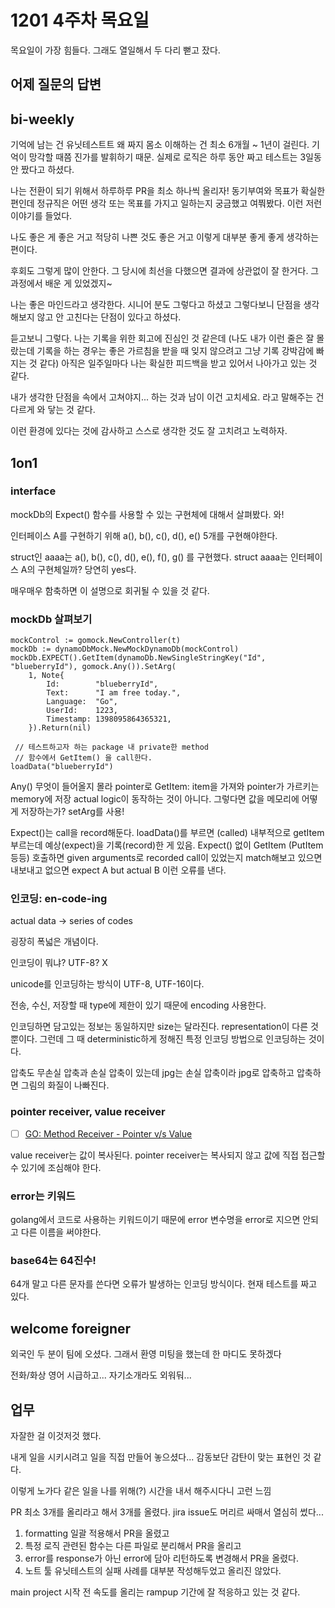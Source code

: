 # 1201 4주차 목요일

목요일이 가장 힘들다. 그래도 열일해서 두 다리 뻗고 잤다.

## 어제 질문의 답변

## bi-weekly

기억에 남는 건 유닛테스트트 왜 짜지 몸소 이해하는 건 최소 6개월 ~ 1년이 걸린다. 기억이 망각할 때쯤 진가를 발휘하기 때문. 실제로 로직은 하루 동안 짜고 테스트는 3일동안 짰다고 하셨다.

나는 전환이 되기 위해서 하루하루 PR을 최소 하나씩 올리자! 동기부여와 목표가 확실한 편인데 정규직은 어떤 생각 또는 목표를 가지고 일하는지 궁금했고 여쭤봤다. 이런 저런 이야기를 들었다.

나도 좋은 게 좋은 거고 적당히 나쁜 것도 좋은 거고 이렇게 대부분 좋게 좋게 생각하는 편이다.

후회도 그렇게 많이 안한다. 그 당시에 최선을 다했으면 결과에 상관없이 잘 한거다. 그 과정에서 배운 게 있었겠지~

나는 좋은 마인드라고 생각한다. 시니어 분도 그렇다고 하셨고 그렇다보니 단점을 생각해보지 않고 안 고친다는 단점이 있다고 하셨다.

듣고보니 그렇다. 나는 기록을 위한 회고에 진심인 것 같은데 (나도 내가 이런 줄은 잘 몰랐는데 기록을 하는 경우는 좋은 가르침을 받을 때 잊지 않으려고 그냥 기록 강박감에 빠지는 것 같다) 아직은 일주일마다 나는 확실한 피드백을 받고 있어서 나아가고 있는 것 같다.

내가 생각한 단점을 속에서 고쳐야지... 하는 것과 남이 이건 고치세요. 라고 말해주는 건 다르게 와 닿는 것 같다.

이런 환경에 있다는 것에 감사하고 스스로 생각한 것도 잘 고치려고 노력하자.

## 1on1

### interface

mockDb의 Expect() 함수를 사용할 수 있는 구현체에 대해서 살펴봤다. 와!

인터페이스 A를 구현하기 위해 a(), b(), c(), d(), e() 5개를 구현해야한다.

struct인 aaaa는 a(), b(), c(), d(), e(), f(), g() 를 구현했다. struct aaaa는 인터페이스 A의 구현체일까? 당연히 yes다.

매우매우 함축하면 이 설명으로 회귀될 수 있을 것 같다.

### mockDb 살펴보기

```golang
mockControl := gomock.NewController(t)
mockDb := dynamoDbMock.NewMockDynamoDb(mockControl)
mockDb.EXPECT().GetItem(dynamoDb.NewSingleStringKey("Id", "blueberryId"), gomock.Any()).SetArg(
    1, Note{
        Id:        "blueberryId",
        Text:      "I am free today.",
        Language:  "Go",
        UserId:    1223,
        Timestamp: 1398095864365321,
    }).Return(nil)

 // 테스트하고자 하는 package 내 private한 method
 // 함수에서 GetItem() 을 call한다.
loadData("blueberryId")
```

Any() 무엇이 들어올지 몰라 pointer로
GetItem: item을 가져와 pointer가 가르키는 memory에 저장
actual logic이 동작하는 것이 아니다.
그렇다면 값을 메모리에 어떻게 저장하는가? setArg를 사용!

Expect()는 call을 record해둔다.
loadData()를 부르면 (called) 내부적으로 getItem 부르는데 예상(expect)을 기록(record)한 게 있음.
Expect() 없이 GetItem (PutItem 등등) 호출하면 given arguments로 recorded call이 있었는지 match해보고 있으면 내보내고 없으면 expect A but actual B 이런 오류를 낸다.

### 인코딩: en-code-ing

actual data -> series of codes

굉장히 폭넓은 개념이다.

인코딩이 뭐냐? UTF-8? X

unicode를 인코딩하는 방식이 UTF-8, UTF-16이다.

전송, 수신, 저장할 때 type에 제한이 있기 때문에 encoding 사용한다.

인코딩하면 담고있는 정보는 동일하지만 size는 달라진다. representation이 다른 것 뿐이다. 그런데 그 때 deterministic하게 정해진 특정 인코딩 방법으로 인코딩하는 것이다.

압축도 무손실 압축과 손실 압축이 있는데 jpg는 손실 압축이라 jpg로 압축하고 압축하면 그림의 화질이 나빠진다.

### pointer receiver, value receiver

- [ ] [GO: Method Receiver - Pointer v/s Value](https://medium.com/globant/go-method-receiver-pointer-vs-value-ffc5ab7acdb)

value receiver는 값이 복사된다. pointer receiver는 복사되지 않고 값에 직접 접근할 수 있기에 조심해야 한다.

### error는 키워드

golang에서 코드로 사용하는 키워드이기 때문에 error 변수명을 error로 지으면 안되고 다른 이름을 써야한다.

### base64는 64진수!

64개 말고 다른 문자를 쓴다면 오류가 발생하는 인코딩 방식이다. 현재 테스트를 짜고 있다.

## welcome foreigner

외국인 두 분이 팀에 오셨다. 그래서 환영 미팅을 했는데 한 마디도 못하겠다

전화/화상 영어 시급하고... 자기소개라도 외워둬...

## 업무

자잘한 걸 이것저것 했다.

내게 일을 시키시려고 일을 직접 만들어 놓으셨다... 감동보단 감탄이 맞는 표현인 것 같다.

이렇게 노가다 같은 일을 나를 위해(?) 시간을 내서 해주시다니 고런 느낌

PR 최소 3개를 올리라고 해서 3개를 올렸다. jira issue도 머리르 싸매서 열심히 썼다...

1. formatting 일괄 적용해서 PR을 올렸고
2. 특정 로직 관련된 함수는 다른 파일로 분리해서 PR을 올리고
3. error를 response가 아닌 error에 담아 리턴하도록 변경해서 PR을 올렸다.
4. 노트 툴 유닛테스트의 실패 사례를 대부분 작성해두었고 올리진 않았다.

main project 시작 전 속도를 올리는 rampup 기간에 잘 적응하고 있는 것 같다.
